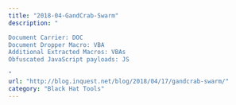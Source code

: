 ```yaml
---
title: "2018-04-GandCrab-Swarm"
description: "

Document Carrier: DOC
Document Dropper Macro: VBA
Additional Extracted Macros: VBAs
Obfuscated JavaScript payloads: JS

"
url: "http://blog.inquest.net/blog/2018/04/17/gandcrab-swarm/"
category: "Black Hat Tools"
---
```

